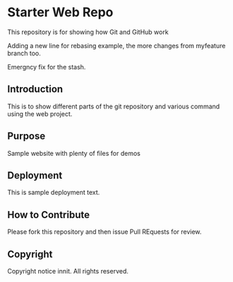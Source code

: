 # Starter Web Repo

This repository is for showing how Git and GitHub work

Adding a new line for rebasing example, the more changes from myfeature branch too.

Emergncy fix for the stash.

## Introduction

This is to show different parts of the git repository and various command using the web project.

## Purpose

Sample website with plenty of files for demos

## Deployment

This is sample deployment text.

## How to Contribute

Please fork this repository and then issue Pull REquests for review.

## Copyright

Copyright notice innit. All rights reserved.